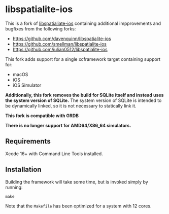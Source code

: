 libspatialite-ios
=================

This is a fork of [libspatialiate-ios](https://github.com/gstf/libspatialite-ios) containing
additional impprovements and bugfixes from the following forks:

 * https://github.com/davenquinn/libspatialite-ios
 * https://github.com/smellman/libspatialite-ios
 * https://github.com/iulian0512/libspatialite-ios

This fork adds support for a single xcframework target containing support for:
 * macOS
 * iOS
 * iOS Simulator

**Additionally, this fork removes the build for SQLite itself and instead uses
the system version of SQLite.** The system version of SQLite is intended to be
dynamically linked, so it is not necessary to statically link it.

**This fork is compatible with GRDB**

**There is no longer support for AMD64/X86_64 simulators.**

Requirements
------------
Xcode 16+ with Command Line Tools installed.

Installation
------------
Building the framework will take some time, but is invoked simply by running:
```
make
```

Note that the `Makefile` has been optimized for a system with 12 cores.
